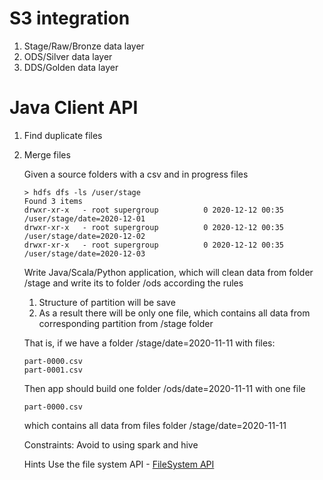 # S3 integration
1. Stage/Raw/Bronze data layer
2. ODS/Silver data layer
3. DDS/Golden data layer

# Java Client API
1. Find duplicate files

2. Merge files

    Given a source folders with a csv and in progress files
    ``` text
    > hdfs dfs -ls /user/stage
    Found 3 items
    drwxr-xr-x   - root supergroup          0 2020-12-12 00:35 /user/stage/date=2020-12-01
    drwxr-xr-x   - root supergroup          0 2020-12-12 00:35 /user/stage/date=2020-12-02
    drwxr-xr-x   - root supergroup          0 2020-12-12 00:35 /user/stage/date=2020-12-03
    ```
   
    Write Java/Scala/Python application, which will clean data from folder /stage and write its to folder /ods according the rules
   1. Structure of partition will be save
   2. As a result there will be only one file, which contains all data from corresponding partition from /stage folder

    That is, if we have a folder /stage/date=2020-11-11 with files:

    ``` text
    part-0000.csv
    part-0001.csv
    ```
    
    Then  app should build one folder /ods/date=2020-11-11 with one file
    ``` text
    part-0000.csv
    ```
    which contains all data from files folder /stage/date=2020-11-11

   Constraints:
   Avoid to using spark and hive

   Hints
    Use the file system API - [FileSystem API](https://hadoop.apache.org/docs/stable/api/org/apache/hadoop/fs/FileSystem.html)